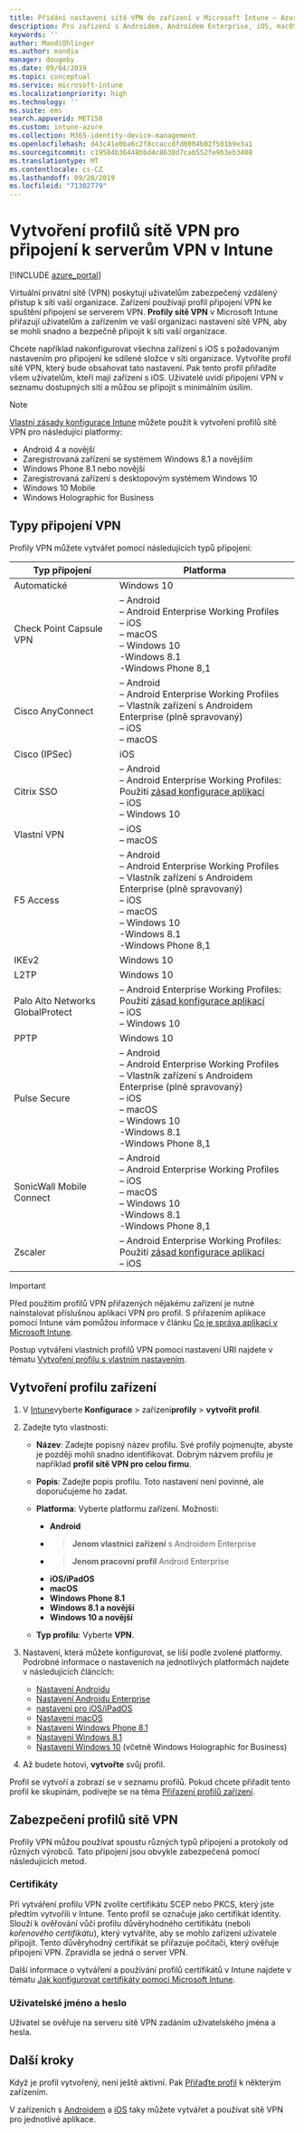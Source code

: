 ```yaml
---
title: Přidání nastavení sítě VPN do zařízení v Microsoft Intune – Azure | Microsoft Docs
description: Pro zařízení s Androidem, Androidem Enterprise, iOS, macOS a Windows můžete pomocí integrovaných nastavení vytvořit připojení k virtuální privátní síti (VPN) v Microsoft Intune.
keywords: ''
author: MandiOhlinger
ms.author: mandia
manager: dougeby
ms.date: 09/04/2019
ms.topic: conceptual
ms.service: microsoft-intune
ms.localizationpriority: high
ms.technology: ''
ms.suite: ems
search.appverid: MET150
ms.custom: intune-azure
ms.collection: M365-identity-device-management
ms.openlocfilehash: d43c41e0ba6c2f8ccaccdfd0804b02f501b9e3a1
ms.sourcegitcommit: c19584b36448bbd4c8638d7cab552fe9b3eb3408
ms.translationtype: MT
ms.contentlocale: cs-CZ
ms.lasthandoff: 09/20/2019
ms.locfileid: "71302779"
---
```

# <a name="create-vpn-profiles-to-connect-to-vpn-servers-in-intune"></a>Vytvoření profilů sítě VPN pro připojení k serverům VPN v Intune

[!INCLUDE [azure_portal](./includes/azure_portal.md)]

Virtuální privátní sítě (VPN) poskytují uživatelům zabezpečený vzdálený přístup k síti vaší organizace. Zařízení používají profil připojení VPN ke spuštění připojení se serverem VPN. **Profily sítě VPN** v Microsoft Intune přiřazují uživatelům a zařízením ve vaší organizaci nastavení sítě VPN, aby se mohli snadno a bezpečně připojit k síti vaší organizace.

Chcete například nakonfigurovat všechna zařízení s iOS s požadovaným nastavením pro připojení ke sdílené složce v síti organizace. Vytvoříte profil sítě VPN, který bude obsahovat tato nastavení. Pak tento profil přiřadíte všem uživatelům, kteří mají zařízení s iOS. Uživatelé uvidí připojení VPN v seznamu dostupných sítí a můžou se připojit s minimálním úsilím.

> [!NOTE]
> [Vlastní zásady konfigurace Intune](custom-settings-configure.md) můžete použít k vytvoření profilů sítě VPN pro následující platformy:
>
> * Android 4 a novější
> * Zaregistrovaná zařízení se systémem Windows 8.1 a novějším
> * Windows Phone 8.1 nebo novější
> * Zaregistrovaná zařízení s desktopovým systémem Windows 10
> * Windows 10 Mobile
> * Windows Holographic for Business

## <a name="vpn-connection-types"></a>Typy připojení VPN

Profily VPN můžete vytvářet pomocí následujících typů připojení:

|Typ připojení|Platforma|
|-|-|
|Automatické|Windows 10|
|Check Point Capsule VPN|– Android<br/>– Android Enterprise Working Profiles<br/>– iOS<br/>– macOS<br/>– Windows 10<br/>-Windows 8.1<br/>-Windows Phone 8,1|
|Cisco AnyConnect|– Android<br/>– Android Enterprise Working Profiles<br/>– Vlastník zařízení s Androidem Enterprise (plně spravovaný)<br/>– iOS<br/>– macOS|
|Cisco (IPSec)|iOS|
|Citrix SSO|– Android<br/>– Android Enterprise Working Profiles: Použití [zásad konfigurace aplikací](app-configuration-policies-use-android.md)<br/>– iOS<br/>– Windows 10|
|Vlastní VPN|– iOS<br/>– macOS|
|F5 Access|– Android<br/>– Android Enterprise Working Profiles<br/>– Vlastník zařízení s Androidem Enterprise (plně spravovaný)<br/>– iOS<br/>– macOS<br/>– Windows 10<br/>-Windows 8.1<br/>-Windows Phone 8,1|
|IKEv2|Windows 10|
|L2TP|Windows 10|
|Palo Alto Networks GlobalProtect|– Android Enterprise Working Profiles: Použití [zásad konfigurace aplikací](app-configuration-policies-use-android.md)<br/>– iOS<br/>– Windows 10|
|PPTP|Windows 10|
|Pulse Secure|– Android<br/>– Android Enterprise Working Profiles<br/>– Vlastník zařízení s Androidem Enterprise (plně spravovaný)<br/>– iOS<br/>– macOS<br/>– Windows 10<br/>-Windows 8.1<br/>-Windows Phone 8,1|
|SonicWall Mobile Connect|– Android<br/>– Android Enterprise Working Profiles<br/>– iOS<br/>– macOS<br/>– Windows 10<br/>-Windows 8.1<br/>-Windows Phone 8,1|
|Zscaler|– Android Enterprise Working Profiles: Použití [zásad konfigurace aplikací](app-configuration-policies-use-android.md)<br/>– iOS|

> [!IMPORTANT]
> Před použitím profilů VPN přiřazených nějakému zařízení je nutné nainstalovat příslušnou aplikaci VPN pro profil. S přiřazením aplikace pomocí Intune vám pomůžou informace v článku [Co je správa aplikací v Microsoft Intune](app-management.md).  

Postup vytváření vlastních profilů VPN pomocí nastavení URI najdete v tématu [Vytvoření profilu s vlastním nastavením](custom-settings-configure.md).

## <a name="create-a-device-profile"></a>Vytvoření profilu zařízení

1. V [Intune](https://go.microsoft.com/fwlink/?linkid=2090973)vyberte **Konfigurace** > zařízení**profily** > **vytvořit profil**.
2. Zadejte tyto vlastnosti:

    - **Název**: Zadejte popisný název profilu. Své profily pojmenujte, abyste je později mohli snadno identifikovat. Dobrým názvem profilu je například **profil sítě VPN pro celou firmu**.
    - **Popis**: Zadejte popis profilu. Toto nastavení není povinné, ale doporučujeme ho zadat.
    - **Platforma**: Vyberte platformu zařízení. Možnosti:

      - **Android**
      -  > **Jenom vlastníci zařízení** s Androidem Enterprise
      -  > **Jenom pracovní profil** Android Enterprise
      - **iOS/iPadOS**
      - **macOS**
      - **Windows Phone 8.1**
      - **Windows 8.1 a novější**
      - **Windows 10 a novější**

    - **Typ profilu**: Vyberte **VPN**.

3. Nastavení, která můžete konfigurovat, se liší podle zvolené platformy. Podrobné informace o nastaveních na jednotlivých platformách najdete v následujících článcích:

    - [Nastavení Androidu](vpn-settings-android.md)
    - [Nastavení Androidu Enterprise](vpn-settings-android-enterprise.md)
    - [nastavení pro iOS/iPadOS](vpn-settings-ios.md)
    - [Nastavení macOS](vpn-settings-macos.md)
    - [Nastavení Windows Phone 8.1](vpn-settings-windows-phone-8-1.md)
    - [Nastavení Windows 8.1](vpn-settings-windows-8-1.md)
    - [Nastavení Windows 10](vpn-settings-windows-10.md) (včetně Windows Holographic for Business)

4. Až budete hotovi, **vytvořte** svůj profil.

Profil se vytvoří a zobrazí se v seznamu profilů. Pokud chcete přiřadit tento profil ke skupinám, podívejte se na téma [Přiřazení profilů zařízení](device-profile-assign.md).

## <a name="secure-your-vpn-profiles"></a>Zabezpečení profilů sítě VPN

Profily VPN můžou používat spoustu různých typů připojení a protokoly od různých výrobců. Tato připojení jsou obvykle zabezpečená pomocí následujících metod.

### <a name="certificates"></a>Certifikáty

Při vytváření profilu VPN zvolíte certifikátu SCEP nebo PKCS, který jste předtím vytvořili v Intune. Tento profil se označuje jako certifikát identity. Slouží k ověřování vůči profilu důvěryhodného certifikátu (neboli *kořenového certifikátu*), který vytváříte, aby se mohlo zařízení uživatele připojit. Tento důvěryhodný certifikát se přiřazuje počítači, který ověřuje připojení VPN. Zpravidla se jedná o server VPN.

Další informace o vytváření a používání profilů certifikátů v Intune najdete v tématu [Jak konfigurovat certifikáty pomocí Microsoft Intune](certificates-configure.md).

### <a name="user-name-and-password"></a>Uživatelské jméno a heslo

Uživatel se ověřuje na serveru sítě VPN zadáním uživatelského jména a hesla.

## <a name="next-steps"></a>Další kroky

Když je profil vytvořený, není ještě aktivní. Pak [Přiřaďte profil](device-profile-assign.md) k některým zařízením.

V zařízeních s [Androidem](android-pulse-secure-per-app-vpn.md) a [iOS](vpn-setting-configure-per-app.md) taky můžete vytvářet a používat sítě VPN pro jednotlivé aplikace.

